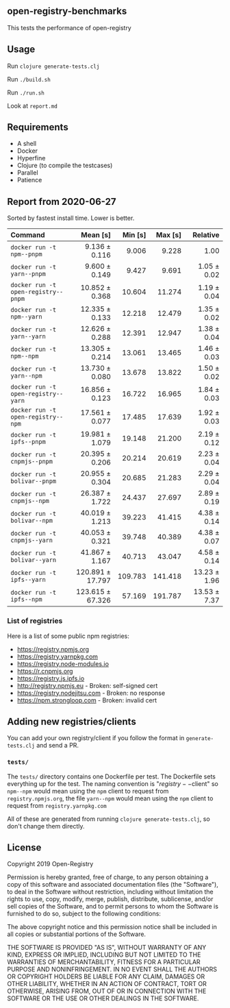 ## open-registry-benchmarks

This tests the performance of open-registry

## Usage

Run `clojure generate-tests.clj`

Run `./build.sh`

Run `./run.sh`

Look at `report.md`

## Requirements

- A shell
- Docker
- Hyperfine
- Clojure (to compile the testcases)
- Parallel
- Patience

<!-- REPORT -->
## Report from 2020-06-27

Sorted by fastest install time. Lower is better.


| Command | Mean [s] | Min [s] | Max [s] | Relative |
|:---|---:|---:|---:|---:|
| `docker run -t npm--pnpm` | 9.136 ± 0.116 | 9.006 | 9.228 | 1.00 |
| `docker run -t yarn--pnpm` | 9.600 ± 0.149 | 9.427 | 9.691 | 1.05 ± 0.02 |
| `docker run -t open-registry--pnpm` | 10.852 ± 0.368 | 10.604 | 11.274 | 1.19 ± 0.04 |
| `docker run -t npm--yarn` | 12.335 ± 0.133 | 12.218 | 12.479 | 1.35 ± 0.02 |
| `docker run -t yarn--yarn` | 12.626 ± 0.288 | 12.391 | 12.947 | 1.38 ± 0.04 |
| `docker run -t npm--npm` | 13.305 ± 0.214 | 13.061 | 13.465 | 1.46 ± 0.03 |
| `docker run -t yarn--npm` | 13.730 ± 0.080 | 13.678 | 13.822 | 1.50 ± 0.02 |
| `docker run -t open-registry--yarn` | 16.856 ± 0.123 | 16.722 | 16.965 | 1.84 ± 0.03 |
| `docker run -t open-registry--npm` | 17.561 ± 0.077 | 17.485 | 17.639 | 1.92 ± 0.03 |
| `docker run -t ipfs--pnpm` | 19.981 ± 1.079 | 19.148 | 21.200 | 2.19 ± 0.12 |
| `docker run -t cnpmjs--pnpm` | 20.395 ± 0.206 | 20.214 | 20.619 | 2.23 ± 0.04 |
| `docker run -t bolivar--pnpm` | 20.955 ± 0.304 | 20.685 | 21.283 | 2.29 ± 0.04 |
| `docker run -t cnpmjs--npm` | 26.387 ± 1.722 | 24.437 | 27.697 | 2.89 ± 0.19 |
| `docker run -t bolivar--npm` | 40.019 ± 1.213 | 39.223 | 41.415 | 4.38 ± 0.14 |
| `docker run -t cnpmjs--yarn` | 40.053 ± 0.321 | 39.748 | 40.389 | 4.38 ± 0.07 |
| `docker run -t bolivar--yarn` | 41.867 ± 1.167 | 40.713 | 43.047 | 4.58 ± 0.14 |
| `docker run -t ipfs--yarn` | 120.891 ± 17.797 | 109.783 | 141.418 | 13.23 ± 1.96 |
| `docker run -t ipfs--npm` | 123.615 ± 67.326 | 57.169 | 191.787 | 13.53 ± 7.37 |
<!-- REPORT_END -->

### List of registries

Here is a list of some public npm registries:

- https://registry.npmjs.org
- https://registry.yarnpkg.com
- https://registry.node-modules.io
- https://r.cnpmjs.org
- https://registry.js.ipfs.io
- http://registry.npmjs.eu - Broken: self-signed cert
- https://registry.nodejitsu.com - Broken: no response
- https://npm.strongloop.com - Broken: invalid cert

## Adding new registries/clients

You can add your own registry/client if you follow the format in
`generate-tests.clj` and send a PR.

### `tests/`

The `tests/` directory contains one Dockerfile per test. The Dockerfile
sets everything up for the test. The naming convention is "$registry--$client"
so `npm--npm` would mean using the `npm` client to request from `registry.npmjs.org`,
the file `yarn--npm` would mean using the `npm` client to request from `registry.yarnpkg.com`

All of these are generated from running `clojure generate-tests.clj`, so don't
change them directly.

## License

Copyright 2019 Open-Registry

Permission is hereby granted, free of charge, to any person obtaining a copy of this software and associated documentation files (the "Software"), to deal in the Software without restriction, including without limitation the rights to use, copy, modify, merge, publish, distribute, sublicense, and/or sell copies of the Software, and to permit persons to whom the Software is furnished to do so, subject to the following conditions:

The above copyright notice and this permission notice shall be included in all copies or substantial portions of the Software.

THE SOFTWARE IS PROVIDED "AS IS", WITHOUT WARRANTY OF ANY KIND, EXPRESS OR IMPLIED, INCLUDING BUT NOT LIMITED TO THE WARRANTIES OF MERCHANTABILITY, FITNESS FOR A PARTICULAR PURPOSE AND NONINFRINGEMENT. IN NO EVENT SHALL THE AUTHORS OR COPYRIGHT HOLDERS BE LIABLE FOR ANY CLAIM, DAMAGES OR OTHER LIABILITY, WHETHER IN AN ACTION OF CONTRACT, TORT OR OTHERWISE, ARISING FROM, OUT OF OR IN CONNECTION WITH THE SOFTWARE OR THE USE OR OTHER DEALINGS IN THE SOFTWARE.
